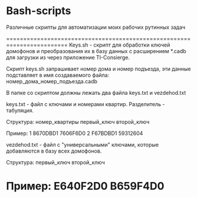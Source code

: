 # Bash-scripts
Различные скрипты для автоматизации моих рабочих рутинных задач

========================================================================
Keys.sh - скрипт для обработки ключей домофонов и преобразования их в базу данных
с расширением *.cadb для загрузки из через приложение TI-Consierge.

Скрипт keys.sh запрашивает номер дома и номер подъезда, эти данные подставляет 
в имя создаваемого файла: номер_дома_номер_подъезда.cadb

В папке со скриптом должны лежать два файла keys.txt и vezdehod.txt

keys.txt - файл с ключами и номерами квартир. Разделитель - табуляция.

Структура:
номер_квартиры	первый_ключ	второй_ключ

Пример:
1       8670DBD1        7606F6D0
2       F67BDBD1        59312604

vezdehod.txt - файл с "универсальными" ключами, которые добавляются в
базу всех домофонов.

Структура:
первый_ключ
второй_ключ

Пример:
E640F2D0
B659F4D0
========================================================================
